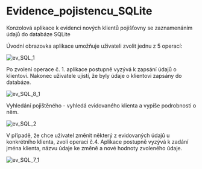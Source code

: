 # Evidence_pojistencu_SQLite
Konzolová aplikace k evidenci nových klientů pojišťovny se zaznamenáním údajů do databáze SQLite

Úvodní obrazovka aplikace umožňuje uživateli zvolit jednu z 5 operací:

![ev_SQL_1](https://github.com/AlesTrnka/Evidence_pojistencu_SQLite/assets/122735548/542a2d7e-49ed-48a3-81ac-ff6168c9c8b2)

Po zvolení operace č. 1. aplikace postupně vyzývá k zapsání údajů o klientovi. Nakonec uživatele ujistí, že byly údaje o klientovi zapsány do databáze.

![ev_SQL_8_1](https://github.com/AlesTrnka/Evidence_pojistencu_SQLite/assets/122735548/d67ea930-ff06-4ac7-a52a-f481073b0003)


Vyhledání pojištěného - vyhledá evidovaného klienta a vypíše podrobnosti o něm.

![ev_SQL_2](https://github.com/AlesTrnka/Evidence_pojistencu_SQLite/assets/122735548/a585e903-d5a2-4ccc-8b95-6785b7a4cba1)

V případě, že chce uživatel změnit některý z evidovaných údajů u konkrétního klienta, zvolí operaci č.4. Aplikace postupně vyzývá k zadání jména klienta, názvu údaje ke změně a nové hodnoty zvoleného údaje.

![ev_SQL_7_1](https://github.com/AlesTrnka/Evidence_pojistencu_SQLite/assets/122735548/c1010052-5216-4402-b6bb-020d61dd6c76)



